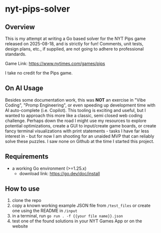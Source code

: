 # nyt-pips-solver

## Overview

This is my attempt at writing a Go based solver for the NYT Pips game released on 2025-08-18, and is strictly for fun! Comments, unit tests, design plans, etc., if supplied, are not going to adhere to professional standards.

Game Link: https://www.nytimes.com/games/pips

I take no credit for the Pips game.

## On AI Usage
Besides some documentation work, this was **NOT** an exercise in "Vibe Coding", "Promp Engineering", or even speeding up development time with AI auto-complete (i.e. Copilot). This tooling is exciting and useful, but I wanted to approach this more like a classic, semi closed web coding challenge. Perhaps down the road I might use my resources to explore potential optimizations, create a GUI to input/create game boards, or create fancy terminal visualizations with print statements - tasks I have far less interest in - but for now I am shooting for an unaided MVP that can reliably solve these puzzles. I saw none on Github at the time I started this project.

## Requirements
- a working Go environment (>=1.25.x)
  - download link: https://go.dev/doc/install

## How to use
1. clone the repo
2. copy a known working example JSON file from `/test_files` or create one using the README in `/input`
3. in a terminal, run `go run . -f {{your file name}}.json`
4. test one of the found solutions in your NYT Games App or on the website
